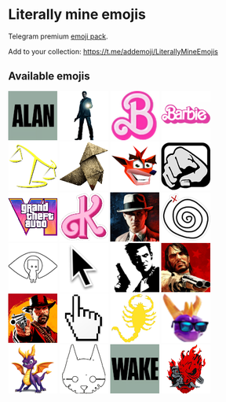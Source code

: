 # Literally mine emojis
Telegram premium [emoji pack](https://t.me/addemoji/LiterallyMineEmojis).

Add to your collection: https://t.me/addemoji/LiterallyMineEmojis

## Available emojis
![alan](assets/alan.png)
![alan-wake](assets/alan-wake.png)
![B(arbie)](assets/B(arbie).png)
![Barbie](assets/Barbie.png)
![better-call-soul](assets/better-call-soul.png)
![bird-origami-heavy-rain](assets/bird-origami-heavy-rain.png)
![crash-bandicoot](assets/crash-bandicoot.png)
![gta-san-andreas-fist](assets/gta-san-andreas-fist.png)
![gta-vi-logo](assets/gta-vi-logo.png)
![K(en)](assets/K(en).png)
![la-noire](assets/la-noire.png)
![life-is-strange-rewind](assets/life-is-strange-rewind.png)
![little-nightmares-2](assets/little-nightmares-2.png)
![mac-cursor](assets/mac-cursor.png)
![max-payne](assets/max-payne.png)
![red-dead-redemption](assets/red-dead-redemption.png)
![red-dead-redemption-2](assets/red-dead-redemption-2.png)
![windows-hand-cursor](assets/windows-hand-cursor.png)
![scorpion-from-drive-movie](assets/scorpion-from-drive-movie.png)
![spyro-cool](assets/spyro-cool.png)
![spyro-the-dragon](assets/spyro-the-dragon.png)
![stray](assets/stray.png)
![wake](assets/wake.png)
![samurai-logo](assets/samurai-logo.png)